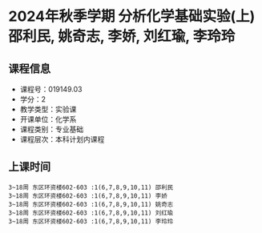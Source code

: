 # 2024年秋季学期 分析化学基础实验(上) 邵利民, 姚奇志, 李娇, 刘红瑜, 李玲玲






## 课程信息

- 课程号：019149.03
- 学分：2
- 教学类型：实验课
- 开课单位：化学系
- 课程类别：专业基础
- 课程层次：本科计划内课程

## 上课时间

```
3~18周 东区环资楼602-603 :1(6,7,8,9,10,11) 邵利民
3~18周 东区环资楼602-603 :1(6,7,8,9,10,11) 李娇
3~18周 东区环资楼602-603 :1(6,7,8,9,10,11) 姚奇志
3~18周 东区环资楼602-603 :1(6,7,8,9,10,11) 刘红瑜
3~18周 东区环资楼602-603 :1(6,7,8,9,10,11) 李玲玲
```


